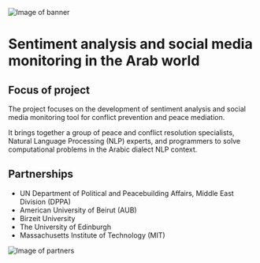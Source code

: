 ![Image of banner](https://raw.githubusercontent.com/dppa/Social-Media-Monitoring-Tool/master/Banner.jpg)
# Sentiment analysis and social media monitoring in the Arab world

## Focus of project
The project focuses on the development of sentiment analysis and social media monitoring tool for conflict prevention and peace mediation.

It brings together a group of peace and conflict resolution specialists, Natural Language Processing (NLP) experts, and programmers to solve computational problems in the Arabic dialect NLP context.

## Partnerships
* UN Department of Political and Peacebuilding Affairs, Middle East Division (DPPA)
* American University of Beirut (AUB)
* Birzeit University
* The University of Edinburgh
* Massachusetts Institute of Technology (MIT)

![Image of partners](https://raw.githubusercontent.com/dppa/Social-Media-Monitoring-Tool/master/Logos.PNG)


